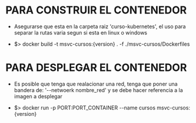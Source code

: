# PARA CONSTRUIR EL CONTENEDOR
- Asegurarse que esta en la carpeta raiz 'curso-kubernetes', el uso para separar la rutas varia segun si esta en linux o windows
* $> docker build -t msvc-cursos:{version} . -f ./msvc-cursos/Dockerfiles

# PARA DESPLEGAR EL CONTENEDOR
- Es posible que tenga que realacionar una red, tenga que poner una bandera de: '--netwoerk nombre_red' y se debe hacer referencia a la imagen a desplegar
* $> docker run -p PORT:PORT_CONTAINER --name cursos msvc-cursos:{version}